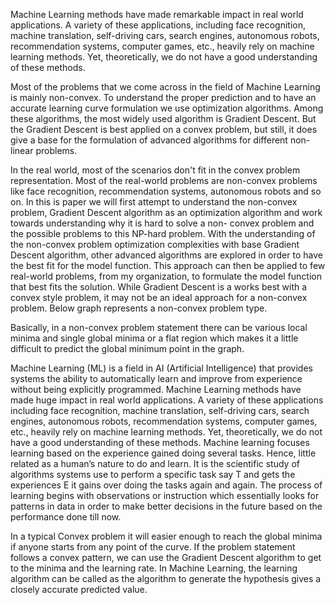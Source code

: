Machine Learning methods have made remarkable impact in real world applications. A variety of these applications, including face recognition, machine translation, self-driving cars, search engines, autonomous robots, recommendation systems, computer games, etc., heavily rely on machine learning methods. Yet, theoretically, we do not have a good understanding of these methods.

Most of the problems that we come across in the field of Machine Learning is mainly non-convex. To understand the proper prediction and to have an accurate learning curve formulation we use optimization algorithms. Among these algorithms, the most widely used algorithm is Gradient Descent. But the Gradient Descent is best applied on a convex problem, but still, it does give a base for the formulation of advanced algorithms for different non-linear problems.

In the real world, most of the scenarios don't fit in the convex problem representation. Most of the real-world problems are non-convex problems like face recognition, recommendation systems, autonomous robots and so on. In this is paper we will first attempt to understand the non-convex problem, Gradient Descent algorithm as an optimization algorithm and work towards understanding why it is hard to solve a non- convex problem and the possible problems to this NP-hard problem.
With the understanding of the non-convex problem optimization complexities with base Gradient Descent algorithm, other advanced algorithms are explored in order to have the best fit for the model function. This approach can then be applied to few real-world problems, from my organization, to formulate the model function that best fits the solution.
While Gradient Descent is a works best with a convex style problem, it may not be an ideal approach for a non-convex problem. Below graph represents a non-convex problem type.

Basically, in a non-convex problem statement there can be various local minima and single global minima or a flat region which makes it a little difficult to predict the global minimum point in the graph.

Machine Learning (ML) is a field in AI (Artificial Intelligence) that provides systems the ability to automatically learn and improve from experience without being explicitly programmed. Machine Learning methods have made huge impact in real world applications. A variety of these applications including face recognition, machine translation, self-driving cars, search engines, autonomous robots, recommendation systems, computer games, etc., heavily rely on machine learning methods. Yet, theoretically, we do not have a good understanding of these methods.
Machine learning focuses learning based on the experience gained doing several tasks. Hence, little related as a human’s nature to do and learn. It is the scientific study of algorithms systems use to perform a specific task say T and gets the experiences E it gains over doing the tasks again and again. The process of learning begins with observations or instruction which essentially looks for patterns in data in order to make better decisions in the future based on the performance done till now.

In a typical Convex problem it will easier enough to reach the global minima if anyone starts from any point of the curve. If the problem statement follows a convex pattern, we can use the Gradient Descent algorithm to get to the minima and the learning rate.
In Machine Learning, the learning algorithm can be called as the algorithm to generate the hypothesis gives a closely accurate predicted value.
